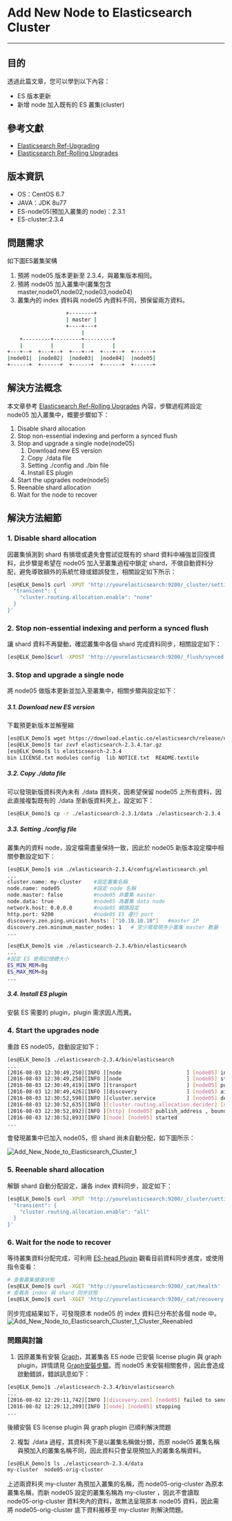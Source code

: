 # Add New Node to Elasticsearch Cluster
---

## 目的
透過此篇文章，您可以學到以下內容：
* ES 版本更新
* 新增 node 加入既有的 ES 叢集(cluster)

## 參考文獻
* [Elasticsearch Ref-Upgrading](https://www.elastic.co/guide/en/elasticsearch/reference/current/setup-upgrade.html)
* [Elasticsearch Ref-Rolling Upgrades](https://www.elastic.co/guide/en/elasticsearch/reference/current/rolling-upgrades.html)


## 版本資訊
* OS：CentOS 6.7
* JAVA：JDK 8u77
* ES-node05(預加入叢集的 node)：2.3.1
* ES-cluster:2.3.4

## 問題需求
如下圖ES叢集架構
1. 預將 node05 版本更新至 2.3.4，與叢集版本相同。
2. 預將 node05 加入叢集中(叢集包含 master,node01,node02,node03,node04)
3. 叢集內的 index 資料與 node05 內資料不同，預保留兩方資料。

```bash
                   +--------+
                   | master |
                   +----+---+
                        |
    +---------+---------+---------+
    |         |         |         |
+---+--+  +---+--+  +---+--+  +---+--+  +------+
|node01|  |node02|  |node03|  |node04|  |node05|
+------+  +------+  +------+  +------+  +------+
```

## 解決方法概念
本文章參考 [Elasticsearch Ref-Rolling Upgrades](https://www.elastic.co/guide/en/elasticsearch/reference/current/rolling-upgrades.html) 內容，步驟過程將設定 node05 加入叢集中，概要步驟如下：
1. Disable shard allocation
2. Stop non-essential indexing and perform a synced flush
3. Stop and upgrade a single node(node05)
	1. Download new ES version
	2. Copy ./data file
	3. Setting ./config and ./bin file
	4. Install ES plugin
4. Start the upgrades node(node5)
5. Reenable shard allocation
6. Wait for the node to recover

## 解決方法細節
### 1. Disable shard allocation
因叢集偵測到 shard 有損壞或遺失會嘗試從既有的 shard 資料中補強並回復資料，此步驟是希望在 node05 加入至叢集過程中鎖定 shard，不做自動資料分配，避免導致額外的系統忙碌或錯誤發生，相關設定如下所示：

```bash
[es@ELK_Demo]$ curl -XPUT 'http://yourelasticsearch:9200/_cluster/settings' -d '{
  "transient": {
    "cluster.routing.allocation.enable": "none"
  }
}'
```

### 2. Stop non-essential indexing and perform a synced flush
讓 shard 資料不再變動，確認叢集中各個 shard 完成資料同步，相關設定如下：

```bash
[es@ELK_Demo]$curl -XPOST 'http://yourelasticsearch:9200/_flush/synced'
```

### 3. Stop and upgrade a single node
將 node05 做版本更新並加入至叢集中，相關步驟與設定如下：

#####	3.1. Download new ES version
下載預更新版本並解壓縮

```bash
[es@ELK_Demo]$ wget https://download.elastic.co/elasticsearch/release/org/elasticsearch/distribution/tar/elasticsearch/2.3.4/elasticsearch-2.3.4.tar.gz
[es@ELK_Demo]$ tar zxvf elasticsearch-2.3.4.tar.gz
[es@ELK_Demo]$ ls elasticsearch-2.3.4
bin	LICENSE.txt	modules	config	lib	NOTICE.txt	README.textile
```

#####	3.2. Copy ./data file
可以發現新版資料夾內未有 ./data 資料夾，因希望保留 node05 上所有資料，因此直接複製既有的 ./data 至新版資料夾上，設定如下：

```bash
[es@ELK_Demo]$ cp -r ./elasticsearch-2.3.1/data ./elasticsearch-2.3.4
```

#####	3.3. Setting ./config file
叢集內的資料 node，設定檔需盡量保持一致，因此於 node05 新版本設定檔中相關參數設定如下：

```bash
[es@ELK_Demo]$ vim ./elasticsearch-2.3.4/config/elasticsearch.yml
...
cluster.name: my-cluster	#設定叢集名稱
node.name: node05			#設定 node 名稱
node.master: false			#node05 非叢集 master
node.data: true				#node05 為叢集 data node
network.host: 0.0.0.0		#node05 網路設定
http.port: 9200				#node05 ES 運行 port
discovery.zen.ping.unicast.hosts: ["10.10.10.10"]	#master IP
discovery.zen.minimum_master_nodes: 1	# 至少需發現多少叢集 master 數量
...

[es@ELK_Demo]$ vim ./elasticsearch-2.3.4/bin/elasticsearch
...
#設定 ES 使用記憶體大小
ES_MIN_MEM=8g
ES_MAX_MEM=8g
...
```

#####	3.4. Install ES plugin
安裝 ES 需要的 plugin，plugin 需求因人而異。

### 4. Start the upgrades node
重啟 ES node05，啟動設定如下：

```bash
[es@ELK_Demo]$ ./elasticsearch-2.3.4/bin/elasticsearch
...
[2016-08-03 12:30:49,250][INFO ][node                     ] [node05] initialized
[2016-08-03 12:30:49,250][INFO ][node                     ] [node05] starting ...
[2016-08-03 12:30:49,419][INFO ][transport                ] [node05] publish_address , bound_addresses {[::]:9301}
[2016-08-03 12:30:49,426][INFO ][discovery                ] [node05] ai-tree
[2016-08-03 12:30:52,598][INFO ][cluster.service          ] [node05] detected_master {node-master}{data=false, master=true}, added {{node03}{master=false},{node02}{master=false},{node-master}{data=false, master=true},{node04}{master=false},{node01}{master=false},}, reason: zen-disco-receive(from master [{node-master}{data=false, master=true}])
[2016-08-03 12:30:52,635][INFO ][cluster.routing.allocation.decider] [node05] updating [cluster.routing.allocation.enable] from [ALL] to [NONE]
[2016-08-03 12:30:52,892][INFO ][http] [node05] publish_address , bound_addresses {[::]:9200}
[2016-08-03 12:30:52,893][INFO ][node] [node05] started
...
```

會發現叢集中已加入 node05，但 shard 尚未自動分配，如下圖所示：

![Add_New_Node_to_Elasticsearch_Cluster_1](../pictures/Add_New_Node_to_Elasticsearch_Cluster_1_Node05_Start.png)

### 5. Reenable shard allocation
解鎖 shard 自動分配設定，讓各 index 資料同步，設定如下：

```bash
[es@ELK_Demo]$ curl -XPUT 'http://yourelasticsearch:9200/_cluster/settings' -d '{
  "transient": {
    "cluster.routing.allocation.enable": "all"
  }
}'
```

### 6. Wait for the node to recover
等待叢集資料分配完成，可利用 [ES-head Plugin](https://mobz.github.io/elasticsearch-head/) 觀看目前資料同步進度，或使用指令查看：

```bash
# 查看叢集健康狀態
[es@ELK_Demo]$ curl -XGET 'http://yourelasticsearch:9200/_cat/health'
# 查看各 index 與 shard 同步狀態 
[es@ELK_Demo]$ curl -XGET 'http://yourelasticsearch:9200/_cat/recovery'
```

同步完成結果如下，可發現原本 node05 的 index 資料已分布於各個 node 中。
![Add_New_Node_to_Elasticsearch_Cluster_1_Cluster_Reenabled](../pictures/Add_New_Node_to_Elasticsearch_Cluster_2_Cluster_Reenabled.PNG)

### 問題與討論
1. 因原叢集有安裝 [Graph](https://www.elastic.co/products/graph)，其叢集各 ES node 已安裝 license plugin 與 graph plugin，詳情請見 [Graph安裝步驟](https://www.elastic.co/downloads/graph)。而 node05 未安裝相關套件，因此會造成啟動錯誤，錯誤訊息如下：


```bash
[es@ELK_Demo]$ ./elasticsearch-2.3.4/bin/elasticsearch
...
[2016-08-02 12:29:11,742][INFO ][discovery.zen] [node05] failed to send join request to master [{node-master}{data=false, master=true}], reason [RemoteTransportException[[node-master][internal:discovery/zen/join]]; nested: IllegalStateException[failure when sending a validation request to node]; nested: RemoteTransportException[[node05][internal:discovery/zen/join/validate]]; nested: IllegalArgumentException[No custom metadata prototype registered for type [licenses], node like missing plugins]; ]
[2016-08-02 12:29:12,209][INFO ][node] [node05] stopping
...
```

後續安裝 ES license plugin 與 graph plugin 已順利解決問題

2. 複製 ./data 過程，其資料夾下是以叢集名稱做分類，而原 node05 叢集名稱與預加入的叢集名稱不同，因此資料只會呈現預加入的叢集名稱資料。

```bash
[es@ELK_Demo]$ ls ./elasticsearch-2.3.4/data
my-cluster	node05-orig-cluster
```

上述兩資料夾 my-cluster 為預加入叢集的名稱，而 node05-orig-cluster 為原本叢集名稱，而新 node05 設定的叢集名稱為 my-cluster ，因此不會讀取 node05-orig-cluster 資料夾內的資料，故無法呈現原本 node05 資料，因此需將 node05-orig-cluster 底下資料搬移至 my-cluster 則解決問題。
